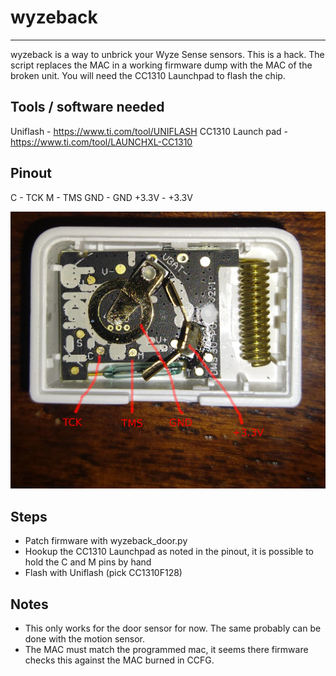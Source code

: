 # wyzeback
---
wyzeback is a way to unbrick your Wyze Sense sensors. This is a hack. The script replaces the MAC in a working firmware dump with the MAC of the broken unit. You will need the CC1310 Launchpad to flash the chip.

## Tools / software needed
Uniflash - https://www.ti.com/tool/UNIFLASH
CC1310 Launch pad - https://www.ti.com/tool/LAUNCHXL-CC1310

## Pinout
C - TCK
M - TMS
GND - GND
+3.3V - +3.3V

![Door Sensor](wyzesense_door.png)

## Steps
- Patch firmware with wyzeback_door.py <new mac>
- Hookup the CC1310 Launchpad as noted in the pinout, it is possible to hold the C and M pins by hand
- Flash with Uniflash (pick CC1310F128)

## Notes  
- This only works for the door sensor for now. The same probably can be done with the motion sensor.
- The MAC must match the programmed mac, it seems there firmware checks this against the MAC burned in CCFG.
